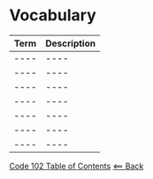 # Vocabulary
| **Term**| **Description** | 
|  :----: |  ----  |   
|   ----  |  ----  | 
|   ----  |  ----  |
|   ----  |  ----  |
|   ----  |  ----  |
|   ----  |  ----  |
|   ----  |  ----  |
|   ----  |  ----  |


[Code 102 Table of Contents](CodeFellows_102.md)
[<== Back](README.md)
